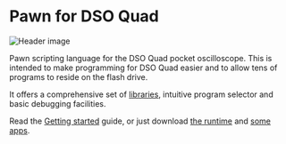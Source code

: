 Pawn for DSO Quad
=================

![Header image](http://kapsi.fi/~jpa/stuff/pix/pawn_header.jpg)

Pawn scripting language for the DSO Quad pocket oscilloscope.
This is intended to make programming for DSO Quad easier and to allow tens of programs to reside on the flash drive.

It offers a comprehensive set of [libraries](https://github.com/PetteriAimonen/QuadPawn/tree/master/Compiler/include),
intuitive program selector and basic debugging facilities.

Read the [Getting started](https://github.com/PetteriAimonen/QuadPawn/wiki/Getting-started) guide, or just download
[the runtime](http://koti.kapsi.fi/~jpa/dsoquad/#QuadPawn) and [some apps](https://github.com/PetteriAimonen/QuadPawn/wiki).
